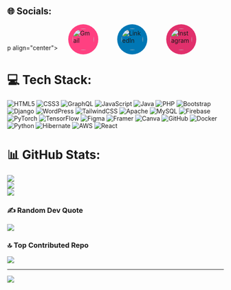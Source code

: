 ## 🌐 Socials:
p align="center">
  <a href="mailto:nilamadhabreddy8@gmail.com" style="text-decoration: none; margin: 0 20px; border-radius: 50%; background-color: #ff4081; padding: 10px; display: inline-block; transition: transform 0.3s ease, box-shadow 0.3s ease;">
    <img src="https://img.icons8.com/color/48/000000/gmail-new.png" width="50rem" alt="Gmail" style="border-radius: 50%; transition: transform 0.3s ease, box-shadow 0.3s ease;"/>
  </a>
  <a href="https://www.linkedin.com/in/D.Nilamadhab Reddy/" style="text-decoration: none; margin: 0 20px; border-radius: 50%; background-color: #0077b5; padding: 10px; display: inline-block; transition: transform 0.3s ease, box-shadow 0.3s ease;">
    <img src="https://img.icons8.com/fluent/48/000000/linkedin.png" width="50rem" alt="LinkedIn" style="border-radius: 50%; transition: transform 0.3s ease, box-shadow 0.3s ease;"/>
  </a>
  <a href="https://www.instagram.com/nilamadhab_01/" style="text-decoration: none; margin: 0 20px; border-radius: 50%; background-color: #e1306c; padding: 10px; display: inline-block; transition: transform 0.3s ease, box-shadow 0.3s ease;">
    <img src="https://img.icons8.com/fluent/48/000000/instagram-new.png" width="50rem" alt="Instagram" style="border-radius: 50%; transition: transform 0.3s ease, box-shadow 0.3s ease;"/>
  </a>
# 💻 Tech Stack:
![HTML5](https://img.shields.io/badge/html5-%23E34F26.svg?style=for-the-badge&logo=html5&logoColor=white) ![CSS3](https://img.shields.io/badge/css3-%231572B6.svg?style=for-the-badge&logo=css3&logoColor=white) ![GraphQL](https://img.shields.io/badge/-GraphQL-E10098?style=for-the-badge&logo=graphql&logoColor=white) ![JavaScript](https://img.shields.io/badge/javascript-%23323330.svg?style=for-the-badge&logo=javascript&logoColor=%23F7DF1E) ![Java](https://img.shields.io/badge/java-%23ED8B00.svg?style=for-the-badge&logo=openjdk&logoColor=white) ![PHP](https://img.shields.io/badge/php-%23777BB4.svg?style=for-the-badge&logo=php&logoColor=white) ![Bootstrap](https://img.shields.io/badge/bootstrap-%238511FA.svg?style=for-the-badge&logo=bootstrap&logoColor=white) ![Django](https://img.shields.io/badge/django-%23092E20.svg?style=for-the-badge&logo=django&logoColor=white) ![WordPress](https://img.shields.io/badge/WordPress-%23117AC9.svg?style=for-the-badge&logo=WordPress&logoColor=white) ![TailwindCSS](https://img.shields.io/badge/tailwindcss-%2338B2AC.svg?style=for-the-badge&logo=tailwind-css&logoColor=white) ![Apache](https://img.shields.io/badge/apache-%23D42029.svg?style=for-the-badge&logo=apache&logoColor=white) ![MySQL](https://img.shields.io/badge/mysql-4479A1.svg?style=for-the-badge&logo=mysql&logoColor=white) ![Firebase](https://img.shields.io/badge/firebase-a08021?style=for-the-badge&logo=firebase&logoColor=ffcd34) ![PyTorch](https://img.shields.io/badge/PyTorch-%23EE4C2C.svg?style=for-the-badge&logo=PyTorch&logoColor=white) ![TensorFlow](https://img.shields.io/badge/TensorFlow-%23FF6F00.svg?style=for-the-badge&logo=TensorFlow&logoColor=white) ![Figma](https://img.shields.io/badge/figma-%23F24E1E.svg?style=for-the-badge&logo=figma&logoColor=white) ![Framer](https://img.shields.io/badge/Framer-black?style=for-the-badge&logo=framer&logoColor=blue) ![Canva](https://img.shields.io/badge/Canva-%2300C4CC.svg?style=for-the-badge&logo=Canva&logoColor=white) ![GitHub](https://img.shields.io/badge/github-%23121011.svg?style=for-the-badge&logo=github&logoColor=white) ![Docker](https://img.shields.io/badge/docker-%230db7ed.svg?style=for-the-badge&logo=docker&logoColor=white) ![Python](https://img.shields.io/badge/python-3670A0?style=for-the-badge&logo=python&logoColor=ffdd54) ![Hibernate](https://img.shields.io/badge/Hibernate-59666C?style=for-the-badge&logo=Hibernate&logoColor=white) ![AWS](https://img.shields.io/badge/AWS-%23FF9900.svg?style=for-the-badge&logo=amazon-aws&logoColor=white) ![React](https://img.shields.io/badge/react-%2320232a.svg?style=for-the-badge&logo=react&logoColor=%2361DAFB)
# 📊 GitHub Stats:
![](https://github-readme-stats.vercel.app/api?username=nilamadhabreddy&theme=github_dark&hide_border=false&include_all_commits=true&count_private=true)<br/>
![](https://github-readme-streak-stats.herokuapp.com/?user=nilamadhabreddy&theme=github_dark&hide_border=false)<br/>
![](https://github-readme-stats.vercel.app/api/top-langs/?username=nilamadhabreddy&theme=github_dark&hide_border=false&include_all_commits=true&count_private=true&layout=compact)

### ✍️ Random Dev Quote
![](https://quotes-github-readme.vercel.app/api?type=horizontal&theme=radical)

### 🔝 Top Contributed Repo
![](https://github-contributor-stats.vercel.app/api?username=nilamadhabreddy&limit=5&theme=dark&combine_all_yearly_contributions=true)

---
[![](https://visitcount.itsvg.in/api?id=nilamadhabreddy&icon=0&color=0)](https://visitcount.itsvg.in)

<!-- Proudly created with GPRM ( https://gprm.itsvg.in ) -->
